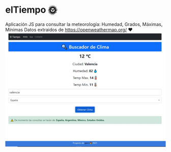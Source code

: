 # elTiempo 🌞
Aplicación JS para consultar la meteorología: Humedad, Grados, Máximas, Mínimas
Datos extraidos de https://openweathermap.org/ ❤️
![Alt text](https://github.com/Garri7/elTiempo/blob/main/img/Captura12.JPG?raw=true)
